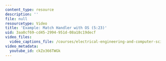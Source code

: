 ```yaml
---
content_type: resource
description: ''
file: null
resourcetype: Video
title: 'Example: Match Handler with OS (5:23)'
uid: 3aa8cf69-cd45-2994-951d-08a18c19decf
video_files:
  video_captions_file: /courses/electrical-engineering-and-computer-science/6-004-computation-structures-spring-2017/c18/c18s2/c18s2v3/example-match-handler-with-os-5-23-/ckZo366TWGk.vtt
video_metadata:
  youtube_id: ckZo366TWGk
---
```

